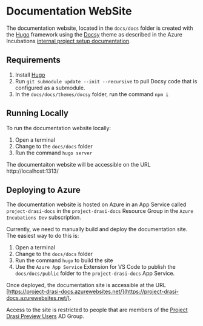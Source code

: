 # Documentation WebSite
The documentation website, located in the ```docs/docs``` folder is created with the [Hugo](https://gohugo.io/) framework using the [Docsy](https://www.docsy.dev/) theme as described in the Azure Incubations [internal project setup documentation](https://dev.azure.com/azure-octo/Incubations/_wiki/wikis/Incubations.wiki/171/Project-Website).

## Requirements

1. Install [Hugo](https://gohugo.io/)
1. Run ```git submodule update --init --recursive``` to pull Docsy code that is configured as a submodule.
1. In the ```docs/docs/themes/docsy``` folder, run the command ```npm i```

## Running Locally
To run the documentation website locally:

1. Open a terminal
1. Change to the ```docs/docs``` folder
1. Run the command ```hugo server```

The documentaiton website will be accessible on the URL http://localhost:1313/

## Deploying to Azure

The documentation website is hosted on Azure in an App Service called ```project-drasi-docs``` in the ```project-drasi-docs``` Resource Group in the ```Azure Incubations Dev``` subscription.

Currently, we need to manually build and deploy the documentation site. The easiest way to do this is:

1. Open a terminal
1. Change to the ```docs/docs``` folder
1. Run the command ```hugo``` to build the site
1. Use the ```Azure App Service``` Extension for VS Code to publish the ```docs/docs/public``` folder to the ```project-drasi-docs``` App Service.

Once deployed, the documentation site is accessible at the URL [https://project-drasi-docs.azurewebsites.net/](https://project-drasi-docs.azurewebsites.net/).

Access to the site is restricted to people that are members of the [Project Drasi Preview Users](https://ms.portal.azure.com/#view/Microsoft_AAD_IAM/GroupDetailsMenuBlade/~/Overview/groupId/01063f6b-d581-48e5-806a-29d531cba3ff) AD Group.

